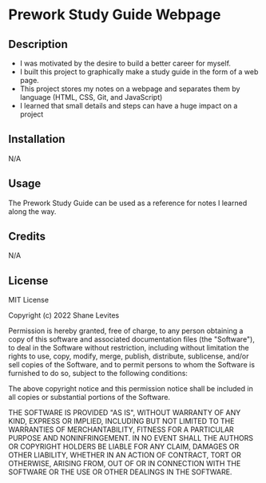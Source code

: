 # Prework Study Guide Webpage

## Description

- I was motivated by the desire to build a better career for myself.
- I built this project to graphically make a study guide in the form of a web page.
- This project stores my notes on a webpage and separates them by language (HTML, CSS, Git, and JavaScript)
- I learned that small details and steps can have a huge impact on a project


## Installation

N/A

## Usage

The Prework Study Guide can be used as a reference for notes I learned along the way.


## Credits

N/A

## License

MIT License

Copyright (c) 2022 Shane Levites

Permission is hereby granted, free of charge, to any person obtaining a copy
of this software and associated documentation files (the "Software"), to deal
in the Software without restriction, including without limitation the rights
to use, copy, modify, merge, publish, distribute, sublicense, and/or sell
copies of the Software, and to permit persons to whom the Software is
furnished to do so, subject to the following conditions:

The above copyright notice and this permission notice shall be included in all
copies or substantial portions of the Software.

THE SOFTWARE IS PROVIDED "AS IS", WITHOUT WARRANTY OF ANY KIND, EXPRESS OR
IMPLIED, INCLUDING BUT NOT LIMITED TO THE WARRANTIES OF MERCHANTABILITY,
FITNESS FOR A PARTICULAR PURPOSE AND NONINFRINGEMENT. IN NO EVENT SHALL THE
AUTHORS OR COPYRIGHT HOLDERS BE LIABLE FOR ANY CLAIM, DAMAGES OR OTHER
LIABILITY, WHETHER IN AN ACTION OF CONTRACT, TORT OR OTHERWISE, ARISING FROM,
OUT OF OR IN CONNECTION WITH THE SOFTWARE OR THE USE OR OTHER DEALINGS IN THE
SOFTWARE.
